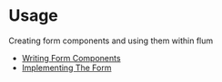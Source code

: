 # Usage

Creating form components and using them within flum

* [Writing Form Components](Components.md)
* [Implementing The Form](Form.md)